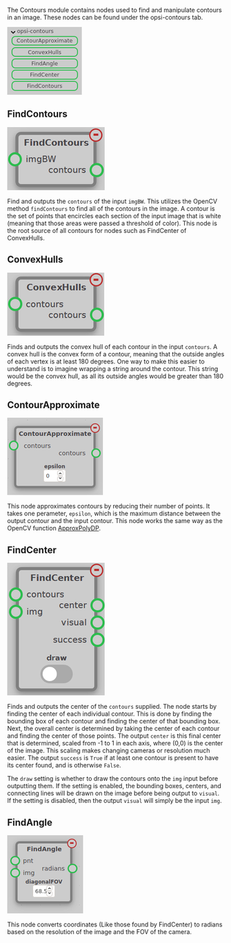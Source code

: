 The Contours module contains nodes used to find and manipulate contours in an image. These nodes can be found under the opsi-contours tab.

![Contours Module Add Nodes Image](../assets/images/modules/contours/module_contours.png)

## FindContours

![FindContours Node Image](../assets/images/modules/contours/node_find_contours.png)

Find and outputs the `contours` of the input `imgBW`. This utilizes the OpenCV method `findContours` to find all of the contours in the image. A contour is the set of points that encircles each section of the input image that is white (meaning that those areas were passed a threshold of color). This node is the root source of all contours for nodes such as FindCenter of ConvexHulls.

## ConvexHulls

![ConvexHulls Node Image](../assets/images/modules/contours/node_convex_hulls.png)

Finds and outputs the convex hull of each contour in the input `contours`. A convex hull is the convex form of a contour, meaning that the outside angles of each vertex is at least 180 degrees. One way to make this easier to understand is to imagine wrapping a string around the contour. This string would be the convex hull, as all its outside angles would be greater than 180 degrees.

## ContourApproximate

![ContourApproximate Node Image](../assets/images/modules/contours/node_contour_approximate.png)

This node approximates contours by reducing their number of points. It takes one perameter, `epsilon`, which is the maximum distance between the output contour and the input contour. This node works the same way as the OpenCV function [ApproxPolyDP](https://docs.opencv.org/2.4/modules/imgproc/doc/structural_analysis_and_shape_descriptors.html#approxpolydp).

## FindCenter

![FindCenter Node Image](../assets/images/modules/contours/node_find_center.png)

Finds and outputs the center of the `contours` supplied. The node starts by finding the center of each individual contour. This is done by finding the bounding box of each contour and finding the center of that bounding box. Next, the overall center is determined by taking the center of each contour and finding the center of those points. The output `center` is this final center that is determined, scaled from -1 to 1 in each axis, where (0,0) is the center of the image. This scaling makes changing cameras or resolution much easier. The output `success` is `True` if at least one contour is present to have its center found, and is otherwise `False`.

The `draw` setting is whether to draw the contours onto the `img` input before outputting them. If the setting is enabled, the bounding boxes, centers, and connecting lines will be drawn on the image before being output to `visual`. If the setting is disabled, then the output `visual` will simply be the input `img`.

## FindAngle

![FindAngle Node Image](../assets/images/modules/contours/node_find_angle.png)

This node converts coordinates (Like those found by FindCenter) to radians based on the resolution of the image and the FOV of the camera.
